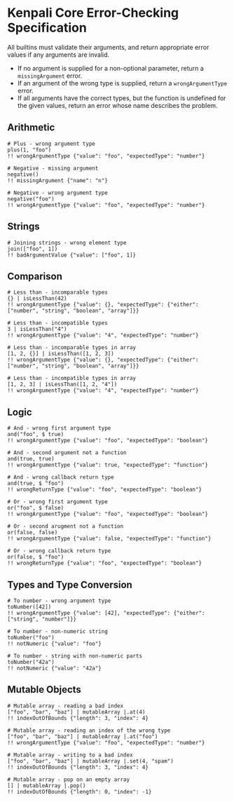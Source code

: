 # Kenpali Core Error-Checking Specification

All builtins must validate their arguments, and return appropriate error values if any arguments are invalid.

- If no argument is supplied for a non-optional parameter, return a `missingArgument` error.
- If an argument of the wrong type is supplied, return a `wrongArgumentType` error.
- If all arguments have the correct types, but the function is undefined for the given values, return an error whose name describes the problem.

## Arithmetic

```
# Plus - wrong argument type
plus(1, "foo")
!! wrongArgumentType {"value": "foo", "expectedType": "number"}
```

```
# Negative - missing argument
negative()
!! missingArgument {"name": "n"}
```

```
# Negative - wrong argument type
negative("foo")
!! wrongArgumentType {"value": "foo", "expectedType": "number"}
```

## Strings

```
# Joining strings - wrong element type
join(["foo", 1])
!! badArgumentValue {"value": ["foo", 1]}
```

## Comparison

```
# Less than - incomparable types
{} | isLessThan(42)
!! wrongArgumentType {"value": {}, "expectedType": {"either": ["number", "string", "boolean", "array"]}}
```

```
# Less than - incompatible types
3 | isLessThan("4")
!! wrongArgumentType {"value": "4", "expectedType": "number"}
```

```
# Less than - incomparable types in array
[1, 2, {}] | isLessThan([1, 2, 3])
!! wrongArgumentType {"value": {}, "expectedType": {"either": ["number", "string", "boolean", "array"]}}
```

```
# Less than - incompatible types in array
[1, 2, 3] | isLessThan([1, 2, "4"])
!! wrongArgumentType {"value": "4", "expectedType": "number"}
```

## Logic

```
# And - wrong first argument type
and("foo", $ true)
!! wrongArgumentType {"value": "foo", "expectedType": "boolean"}
```

```
# And - second argument not a function
and(true, true)
!! wrongArgumentType {"value": true, "expectedType": "function"}
```

```
# And - wrong callback return type
and(true, $ "foo")
!! wrongReturnType {"value": "foo", "expectedType": "boolean"}
```

```
# Or - wrong first argument type
or("foo", $ false)
!! wrongArgumentType {"value": "foo", "expectedType": "boolean"}
```

```
# Or - second arugment not a function
or(false, false)
!! wrongArgumentType {"value": false, "expectedType": "function"}
```

```
# Or - wrong callback return type
or(false, $ "foo")
!! wrongReturnType {"value": "foo", "expectedType": "boolean"}
```

## Types and Type Conversion

```
# To number - wrong argument type
toNumber([42])
!! wrongArgumentType {"value": [42], "expectedType": {"either": ["string", "number"]}}
```

```
# To number - non-numeric string
toNumber("foo")
!! notNumeric {"value": "foo"}
```

```
# To number - string with non-numeric parts
toNumber("42a")
!! notNumeric {"value": "42a"}
```

## Mutable Objects

```
# Mutable array - reading a bad index
["foo", "bar", "baz"] | mutableArray |.at(4)
!! indexOutOfBounds {"length": 3, "index": 4}
```

```
# Mutable array - reading an index of the wrong type
["foo", "bar", "baz"] | mutableArray |.at("foo")
!! wrongArgumentType {"value": "foo", "expectedType": "number"}
```

```
# Mutable array - writing to a bad index
["foo", "bar", "baz"] | mutableArray |.set(4, "spam")
!! indexOutOfBounds {"length": 3, "index": 4}
```

```
# Mutable array - pop on an empty array
[] | mutableArray |.pop()
!! indexOutOfBounds {"length": 0, "index": -1}
```
